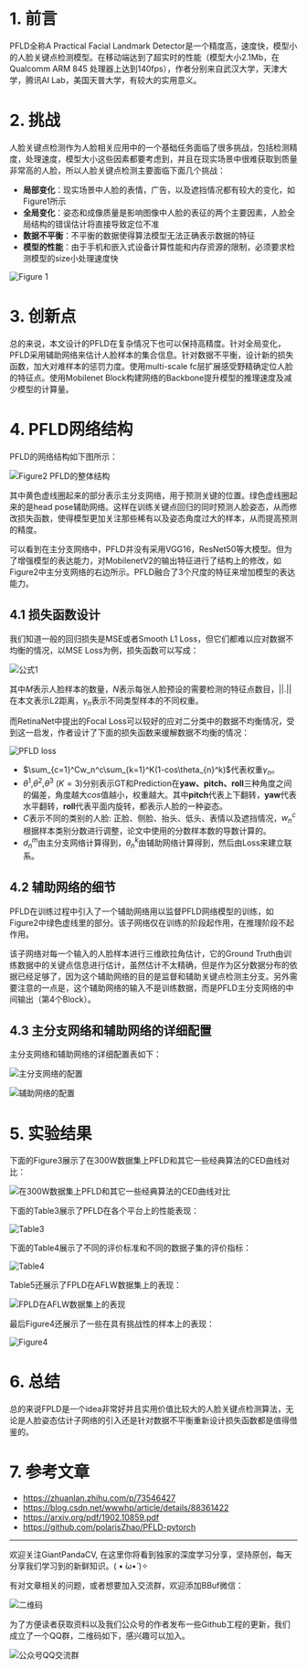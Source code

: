 # 1. 前言

PFLD全称A Practical Facial Landmark Detector是一个精度高，速度快，模型小的人脸关键点检测模型。在移动端达到了超实时的性能（模型大小2.1Mb，在Qualcomm ARM 845 处理器上达到140fps），作者分别来自武汉大学，天津大学，腾讯AI Lab，美国天普大学，有较大的实用意义。

# 2. 挑战

人脸关键点检测作为人脸相关应用中的一个基础任务面临了很多挑战，包括检测精度，处理速度，模型大小这些因素都要考虑到，并且在现实场景中很难获取到质量非常高的人脸，所以人脸关键点检测主要面临下面几个挑战：

- **局部变化**：现实场景中人脸的表情，广告，以及遮挡情况都有较大的变化，如Figure1所示
- **全局变化**：姿态和成像质量是影响图像中人脸的表征的两个主要因素，人脸全局结构的错误估计将直接导致定位不准
- **数据不平衡**：不平衡的数据使得算法模型无法正确表示数据的特征
- **模型的性能**：由于手机和嵌入式设备计算性能和内存资源的限制，必须要求检测模型的size小处理速度快



![Figure 1](https://img-blog.csdnimg.cn/20200610165232301.png?x-oss-process=image/watermark,type_ZmFuZ3poZW5naGVpdGk,shadow_10,text_aHR0cHM6Ly9ibG9nLmNzZG4ubmV0L2p1c3Rfc29ydA==,size_16,color_FFFFFF,t_70)

# 3. 创新点

总的来说，本文设计的PFLD在复杂情况下也可以保持高精度。针对全局变化，PFLD采用辅助网络来估计人脸样本的集合信息。针对数据不平衡，设计新的损失函数，加大对难样本的惩罚力度。使用multi-scale fc层扩展感受野精确定位人脸的特征点。使用Mobilenet Block构建网络的Backbone提升模型的推理速度及减少模型的计算量。



# 4. PFLD网络结构

PFLD的网络结构如下图所示：



![Figure2 PFLD的整体结构](https://img-blog.csdnimg.cn/20200610165608519.png?x-oss-process=image/watermark,type_ZmFuZ3poZW5naGVpdGk,shadow_10,text_aHR0cHM6Ly9ibG9nLmNzZG4ubmV0L2p1c3Rfc29ydA==,size_16,color_FFFFFF,t_70)



其中黄色虚线圈起来的部分表示主分支网络，用于预测关键的位置。绿色虚线圈起来的是head pose辅助网络。这样在训练关键点回归的同时预测人脸姿态，从而修改损失函数，使得模型更加关注那些稀有以及姿态角度过大的样本，从而提高预测的精度。

可以看到在主分支网络中，PFLD并没有采用VGG16，ResNet50等大模型。但为了增强模型的表达能力，对MobilenetV2的输出特征进行了结构上的修改，如Figure2中主分支网络的右边所示。PFLD融合了3个尺度的特征来增加模型的表达能力。



## 4.1 损失函数设计

我们知道一般的回归损失是MSE或者Smooth L1 Loss，但它们都难以应对数据不均衡的情况，以MSE Loss为例，损失函数可以写成：

![公式1](https://img-blog.csdnimg.cn/20200610181201865.png)

其中$M$表示人脸样本的数量，$N$表示每张人脸预设的需要检测的特征点数目，$||.||$在本文表示L2距离，$\gamma_n$表示不同类型样本的不同权重。


而RetinaNet中提出的Focal Loss可以较好的应对二分类中的数据不均衡情况，受到这一启发，作者设计了下面的损失函数来缓解数据不均衡的情况：

![PFLD loss](https://img-blog.csdnimg.cn/20200610181453633.png)

- $\sum_{c=1}^Cw_n^c\sum_{k=1}^K(1-cos\theta_{n}^k)$代表权重$\gamma_n$。
- $\theta^1$,$\theta^2$,$\theta^3$ ($K=3$)分别表示GT和Prediction在**yaw、pitch、roll**三种角度之间的偏差，角度越大$cos$值越小，权重越大。其中**pitch**代表上下翻转，**yaw**代表水平翻转，**roll**代表平面内旋转，都表示人脸的一种姿态。
- $C$表示不同的类别的人脸: 正脸、侧脸、抬头、低头、表情以及遮挡情况，$w_n^c$根据样本类别分数进行调整，论文中使用的分数样本数的导数计算的。
- $d_n^m$由主分支网络计算得到，$\theta_n^k$由辅助网络计算得到，然后由Loss来建立联系。


## 4.2 辅助网络的细节 
PFLD在训练过程中引入了一个辅助网络用以监督PFLD网络模型的训练，如Figure2中绿色虚线里的部分。该子网络仅在训练的阶段起作用，在推理阶段不起作用。

该子网络对每一个输入的人脸样本进行三维欧拉角估计，它的Ground Truth由训练数据中的关键点信息进行估计，虽然估计不太精确，但是作为区分数据分布的依据已经足够了，因为这个辅助网络的目的是监督和辅助关键点检测主分支。另外需要注意的一点是，这个辅助网络的输入不是训练数据，而是PFLD主分支网络的中间输出（第4个Block）。

## 4.3 主分支网络和辅助网络的详细配置
主分支网络和辅助网络的详细配置表如下：

![主分支网络的配置](https://img-blog.csdnimg.cn/20200610184031628.png?x-oss-process=image/watermark,type_ZmFuZ3poZW5naGVpdGk,shadow_10,text_aHR0cHM6Ly9ibG9nLmNzZG4ubmV0L2p1c3Rfc29ydA==,size_16,color_FFFFFF,t_70)

![辅助网络的配置](https://img-blog.csdnimg.cn/20200610184050302.png?x-oss-process=image/watermark,type_ZmFuZ3poZW5naGVpdGk,shadow_10,text_aHR0cHM6Ly9ibG9nLmNzZG4ubmV0L2p1c3Rfc29ydA==,size_16,color_FFFFFF,t_70)

# 5. 实验结果
下面的Figure3展示了在300W数据集上PFLD和其它一些经典算法的CED曲线对比：

![在300W数据集上PFLD和其它一些经典算法的CED曲线对比](https://img-blog.csdnimg.cn/20200610184313569.png?x-oss-process=image/watermark,type_ZmFuZ3poZW5naGVpdGk,shadow_10,text_aHR0cHM6Ly9ibG9nLmNzZG4ubmV0L2p1c3Rfc29ydA==,size_16,color_FFFFFF,t_70)

下面的Table3展示了PFLD在各个平台上的性能表现：

![Table3](https://img-blog.csdnimg.cn/20200610202202932.png)

下面的Table4展示了不同的评价标准和不同的数据子集的评价指标：

![Table4](https://img-blog.csdnimg.cn/20200610202328724.png?x-oss-process=image/watermark,type_ZmFuZ3poZW5naGVpdGk,shadow_10,text_aHR0cHM6Ly9ibG9nLmNzZG4ubmV0L2p1c3Rfc29ydA==,size_16,color_FFFFFF,t_70)

Table5还展示了FPLD在AFLW数据集上的表现：

![FPLD在AFLW数据集上的表现](https://img-blog.csdnimg.cn/20200610202418801.png)

最后Figure4还展示了一些在具有挑战性的样本上的表现：

![Figure4](https://img-blog.csdnimg.cn/2020061020263182.png?x-oss-process=image/watermark,type_ZmFuZ3poZW5naGVpdGk,shadow_10,text_aHR0cHM6Ly9ibG9nLmNzZG4ubmV0L2p1c3Rfc29ydA==,size_16,color_FFFFFF,t_70)

# 6. 总结
总的来说FPLD是一个idea非常好并且实用价值比较大的人脸关键点检测算法，无论是人脸姿态估计子网络的引入还是针对数据不平衡重新设计损失函数都是值得借鉴的。

# 7. 参考文章

- https://zhuanlan.zhihu.com/p/73546427
- https://blog.csdn.net/wwwhp/article/details/88361422
- https://arxiv.org/pdf/1902.10859.pdf
- https://github.com/polarisZhao/PFLD-pytorch

---------------------------------------------------
欢迎关注GiantPandaCV, 在这里你将看到独家的深度学习分享，坚持原创，每天分享我们学习到的新鲜知识。( • ̀ω•́ )✧

有对文章相关的问题，或者想要加入交流群，欢迎添加BBuf微信：

![二维码](https://img-blog.csdnimg.cn/20200110234905879.png?x-oss-process=image/watermark,type_ZmFuZ3poZW5naGVpdGk,shadow_10,text_aHR0cHM6Ly9ibG9nLmNzZG4ubmV0L2p1c3Rfc29ydA==,size_16,color_FFFFFF,t_70)

为了方便读者获取资料以及我们公众号的作者发布一些Github工程的更新，我们成立了一个QQ群，二维码如下，感兴趣可以加入。

![公众号QQ交流群](https://img-blog.csdnimg.cn/20200517190745584.png#pic_center)